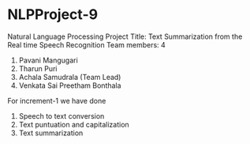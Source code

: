 # NLPProject-9
Natural Language Processing
Project Title: Text Summarization from the Real time Speech Recognition
Team members: 4
1. Pavani Mangugari
2. Tharun Puri
3. Achala Samudrala (Team Lead)
4. Venkata Sai Preetham Bonthala

For increment-1
we have done
1. Speech to text conversion
2. Text puntuation and capitalization
3. Text summarization
